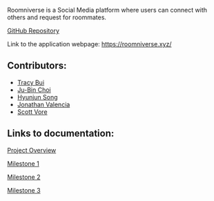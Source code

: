 Roomniverse is a Social Media platform where users can connect with others and request for roommates.

[GitHub Repository](https://github.com/roomniverse)

Link to the application webpage:
https://roomniverse.xyz/

## Contributors:
- [Tracy Bui](https://tbui00.github.io)
- [Ju-Bin Choi](https://jubinc0911.github.io)
- [Hyunjun Song](https://eric-song1773.github.io)
- [Jonathan Valencia](https://jon-valencia.github.io)
- [Scott Vore](https://syhv-git.github.io)

## Links to documentation:

[Project Overview](overview.md)

[Milestone 1](https://github.com/roomniverse/roomniverse-webapp/projects/2)

[Milestone 2](https://github.com/roomniverse/roomniverse-webapp/projects/3)

[Milestone 3](https://github.com/roomniverse/roomniverse-webapp/projects/5)
